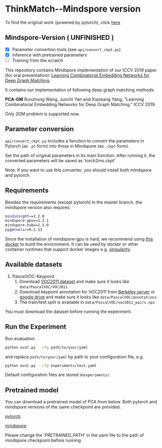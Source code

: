 # ThinkMatch--Mindspore version
To find the original work (powered by pytorch), click [here](https://github.com/Thinklab-SJTU/PCA-GM/tree/c426792d0fd566807c8fbf9ea056d7291e717263)

## Mindspore-Version ( UNFINISHED )

- [x] Parameter convertion tools (see `api/convert_ckpt.py`)
- [x] Inference with pretrained parameters
- [ ] Training from the scratch

This repository contains Mindspore implementation of our ICCV 2019 paper (for oral presentation): [Learning Combinatorial Embedding Networks for Deep Graph Matching.](http://openaccess.thecvf.com/content_ICCV_2019/papers/Wang_Learning_Combinatorial_Embedding_Networks_for_Deep_Graph_Matching_ICCV_2019_paper.pdf)

It contains our implementation of following deep graph matching methods:

**PCA-GM** Runzhong Wang, Junchi Yan and Xiaokang Yang, "Learning Combinatorial Embedding Networks for Deep Graph Matching." ICCV 2019.

Only 2GM problem is supported now.

## Parameter conversion
`api/convert_ckpt.py` includes a function to convert the parameters in Pytorch (as `.pt` form) into those in Mindspore (as `.ckpt` form).

Set the path of original parameters in its main function. After running it, the converted parameters will be saved as 'torch2ms.ckpt'

Note: if you want to use this converter, you should install both mindspore and pytorch.

## Requirements

Besides the requirements (except pytorch) in the master branch, the mindspore version also requires:

```bash
mindinsight==1.2.0
mindspore-gpu==1.2.1
mindspore-hub==1.5.0
pygmtools==0.1.13
```

Since the installation of mindspore-gpu is hard, we recommend using [this docker](https://drive.google.com/file/d/1PBQIPSUCIFR5s4_4JDieJYpVAeL2xRMx/view?usp=sharing) to build the environment.
It can be used by docker or other container runtimes that support docker images e.g. [singularity](https://sylabs.io/singularity/).

## Available datasets
1. PascalVOC-Keypoint
    1. Download [VOC2011 dataset](http://host.robots.ox.ac.uk/pascal/VOC/voc2011/index.html) and make sure it looks like ``data/PascalVOC/VOC2011``
    1. Download keypoint annotation for VOC2011 from [Berkeley server](https://www2.eecs.berkeley.edu/Research/Projects/CS/vision/shape/poselets/voc2011_keypoints_Feb2012.tgz) or [google drive](https://drive.google.com/open?id=1D5o8rmnY1-DaDrgAXSygnflX5c-JyUWR) and make sure it looks like ``data/PascalVOC/annotations``
    1. The train/test split is available in ``data/PascalVOC/voc2011_pairs.npz``
   
You must download the dataset before running the experiment.
 
## Run the Experiment

Run evaluation
```bash
python eval.py --cfg path/to/your/yaml
```

and replace ``path/to/your/yaml`` by path to your configuration file, e.g.
```bash
python eval.py --cfg experiments/test.yaml
```

Default configuration files are stored in``experiments/``.

## Pretrained model

You can download a pretrained model of PCA from below. Both pytorch and mindspore versions of the same checkpoint are provided.

[pytorch](https://drive.google.com/file/d/1f6mXjW1cIDIm2OxYrlX3Lh6-NpSmwCdw/view?usp=sharing)

[mindspore](https://drive.google.com/file/d/1_p78Mwot0el4olZmvTUJQ6OVxCf2h_cd/view?usp=sharing)

Please change the 'PRETRAINED_PATH' in the yaml file to the path of mindspore checkpoint before running.

